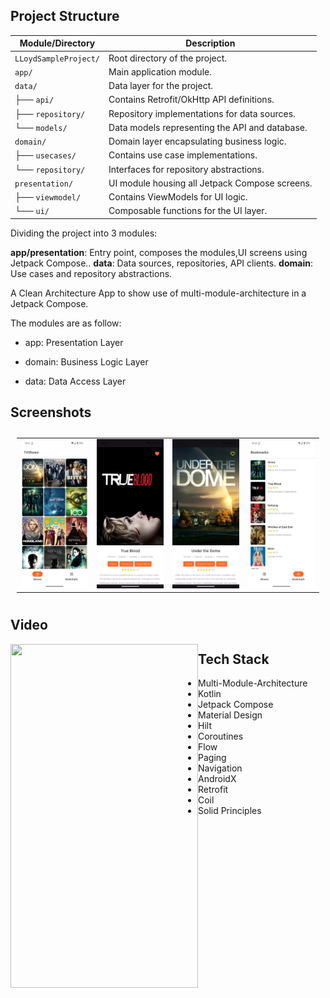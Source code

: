## Project Structure

| **Module/Directory**   | **Description**                                      |
|-------------------------|------------------------------------------------------|
| `LLoydSampleProject/`   | Root directory of the project.                       |
| `app/`                  | Main application module.                             |
| `data/`                 | Data layer for the project.                          |
| ├── `api/`              | Contains Retrofit/OkHttp API definitions.            |
| ├── `repository/`       | Repository implementations for data sources.         |
| └── `models/`           | Data models representing the API and database.       |
| `domain/`               | Domain layer encapsulating business logic.           |
| ├── `usecases/`         | Contains use case implementations.                   |
| └── `repository/`       | Interfaces for repository abstractions.              |
| `presentation/`         | UI module housing all Jetpack Compose screens.       |
| ├── `viewmodel/`        | Contains ViewModels for UI logic.                    |
| └── `ui/`               | Composable functions for the UI layer.               |


Dividing the project into 3 modules:

**app/presentation**: Entry point, composes the modules,UI screens using Jetpack Compose..
**data**: Data sources, repositories, API clients.
**domain**: Use cases and repository abstractions.

A Clean Architecture App to show use of multi-module-architecture in a Jetpack Compose.

The modules are as follow:

* app: Presentation Layer

* domain: Business Logic Layer

* data: Data Access Layer

## Screenshots

<table style="padding:10px">
	<tr>
    	<td align="center">
			<img src="assets/home.jpeg" alt="Tv Shows" width="300"/>
    	</td>
		<td align="center">
			<img src="assets/details.jpeg" alt="Show Details" width="300"/>
    	</td>
        <td align="center">
			<img src="assets/details_bookmark.jpeg" alt="Show Details" width="300"/>
    	</td>
        <td align="center">
			<img src="assets/bookmarks.jpeg" alt="Bookmarks" width="300"/>
    	</td>
  	</tr>
</table>



## Video
<p>
 <img align="left" src="assets/tvshow_app.gif" width="300" height="550"/>
</p>

## Tech Stack

* Multi-Module-Architecture
* Kotlin
* Jetpack Compose
* Material Design
* Hilt
* Coroutines
* Flow
* Paging
* Navigation
* AndroidX
* Retrofit
* Coil
* Solid Principles


